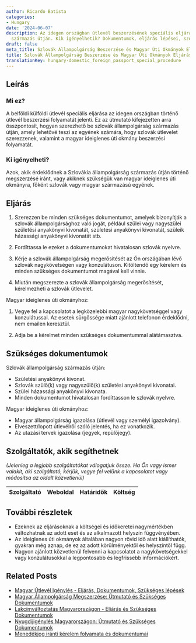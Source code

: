 ```yaml
---
author: Ricardo Batista
categories:
- Hungary
date: '2024-06-07'
description: Az idegen országban útlevél beszerzésének speciális eljárása szlovák
  származás útján. Kik igényelhetik? Dokumentumok, eljárás lépései, szolgáltatók segítsége.
draft: false
meta_title: Szlovák Állampolgárság Beszerzése és Magyar Úti Okmányok Eljárása
title: Szlovák Állampolgárság Beszerzése és Magyar Úti Okmányok Eljárása
translationKey: hungary-domestic_foreign_passport_special_procedure
---
```



## Leírás
### Mi ez?
A belföldi külföldi útlevél speciális eljárása az idegen országban történő útlevél beszerzési folyamatát jelenti. Ez az útmutató kifejezetten arra összpontosít, hogyan szerezhető be szlovák állampolgárság származás útján, amely lehetővé teszi az egyének számára, hogy szlovák útlevelet szerezzenek, valamint a magyar ideiglenes úti okmány beszerzési folyamatát.

### Ki igényelheti?
Azok, akik érdeklődnek a Szlovákia állampolgárság származás útján történő megszerzésé iránt, vagy akiknek szükségük van magyar ideiglenes úti okmányra, főként szlovák vagy magyar származású egyének.

## Eljárás
1. Szerezzen be minden szükséges dokumentumot, amelyek bizonyítják a szlovák állampolgársághoz való jogát, például szülei vagy nagyszülei születési anyakönyvi kivonatát, születési anyakönyvi kivonatát, szüleik házassági anyakönyvi kivonatát stb.

2. Fordíttassa le ezeket a dokumentumokat hivatalosan szlovák nyelvre.

3. Kérje a szlovák állampolgárság megerősítését az Ön országában lévő szlovák nagykövetségen vagy konzulátuson. Kitöltendő egy kérelem és minden szükséges dokumentumot magával kell vinnie.

4. Miután megszerezte a szlovák állampolgárság megerősítését, kérelmezheti a szlovák útlevelet.

Magyar ideiglenes úti okmányhoz:

1. Vegye fel a kapcsolatot a legközelebbi magyar nagykövetséggel vagy konzulátussal. Az esetek sürgőssége miatt ajánlott telefonon érdeklődni, nem emailen keresztül.

2. Adja be a kérelmet minden szükséges dokumentummal alátámasztva.

## Szükséges dokumentumok
Szlovák állampolgárság származás útján:

- Születési anyakönyvi kivonat.
- Szlovák szülő(k) vagy nagyszülő(k) születési anyakönyvi kivonatai.
- Szülei házassági anyakönyvi kivonata.
- Minden dokumentumot hivatalosan fordíttasson le szlovák nyelvre.

Magyar ideiglenes úti okmányhoz:

- Magyar állampolgárság igazolása (útlevél vagy személyi igazolvány).
- Elveszett/lopott útlevélről szóló jelentés, ha ez vonatkozik.
- Az utazási tervek igazolása (jegyek, repülőjegy).

## Szolgáltatók, akik segíthetnek

_(Jelenleg a legjobb szolgáltatókat válogatjuk össze. Ha Ön vagy ismer valakit, aki szolgáltató, kérjük, vegye fel velünk a kapcsolatot vagy módosítsa az oldalt közvetlenül)_

| Szolgáltató     |     Weboldal    |     Határidők    |       Költség     |
| :-------------: | :-------------: |  :-------------: | :-------------: |

## További részletek

- Ezeknek az eljárásoknak a költségei és időkeretei nagymértékben változhatnak az adott eset és az alkalmazott helyszín függvényében.
- Az ideiglenes úti okmányok általában nagyon rövid idő alatt kiállíthatók, gyakran még aznap, de ez az adott körülményektől és helyszíntől függ.
- Nagyon ajánlott közvetlenül felvenni a kapcsolatot a nagykövetségekkel vagy konzulátusokkal a legpontosabb és legfrissebb információkért.
## Related Posts

- [Magyar Útlevél Igénylés - Eljárás, Dokumentumok, Szükséges lépések](https://tramitit.com/hu/guides/hungary/utlevel_igenylese/)
- [Magyar Állampolgárság Megszerzése: Útmutató és Szükséges Dokumentumok](https://tramitit.com/hu/guides/hungary/allampolgarsagi_kerelmek/)
- [Lakcímváltoztatás Magyarországon - Eljárás és Szükséges Dokumentumok](https://tramitit.com/hu/guides/hungary/lakohely_bejelentese/)
- [Nyugdíjigénylés Magyarországon: Útmutató és Szükséges Dokumentumok](https://tramitit.com/hu/guides/hungary/nyugdij_igenylese/)
- [Menedékjog iránti kérelem folyamata és dokumentumai](https://tramitit.com/hu/guides/hungary/menekultstatusz_kerese/)